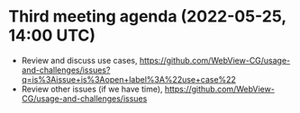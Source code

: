 # Third meeting agenda (2022-05-25, 14:00 UTC)

* Review and discuss use cases, https://github.com/WebView-CG/usage-and-challenges/issues?q=is%3Aissue+is%3Aopen+label%3A%22use+case%22
* Review other issues (if we have time), https://github.com/WebView-CG/usage-and-challenges/issues
